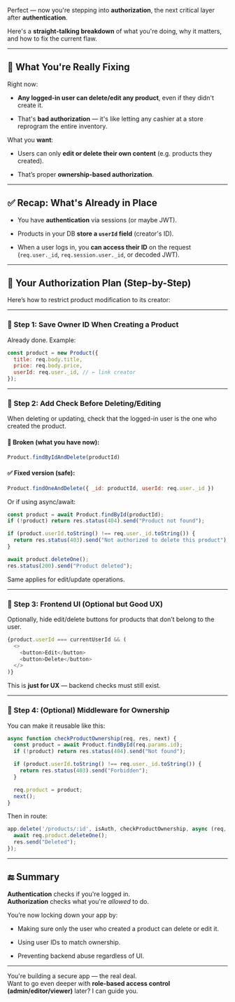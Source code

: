 Perfect — now you're stepping into **authorization**, the next critical layer after **authentication**.

Here's a **straight-talking breakdown** of what you're doing, why it matters, and how to fix the current flaw.

---

## 🔐 What You're Really Fixing

Right now:

- **Any logged-in user can delete/edit any product**, even if they didn't create it.
    
- That's **bad authorization** — it's like letting any cashier at a store reprogram the entire inventory.
    

What you **want**:

- Users can only **edit or delete their own content** (e.g. products they created).
    
- That’s proper **ownership-based authorization**.
    

---

## ✅ Recap: What's Already in Place

- You have **authentication** via sessions (or maybe JWT).
    
- Products in your DB **store a `userId` field** (creator's ID).
    
- When a user logs in, you **can access their ID** on the request (`req.user._id`, `req.session.user._id`, or decoded JWT).
    

---

## 🧱 Your Authorization Plan (Step-by-Step)

Here’s how to restrict product modification to its creator:

---

### 🔹 Step 1: Save Owner ID When Creating a Product

Already done. Example:

```js
const product = new Product({
  title: req.body.title,
  price: req.body.price,
  userId: req.user._id, // ← link creator
});
```

---

### 🔹 Step 2: Add Check Before Deleting/Editing

When deleting or updating, check that the logged-in user is the one who created the product.

#### 🧨 Broken (what you have now):

```js
Product.findByIdAndDelete(productId)
```

#### ✅ Fixed version (safe):

```js
Product.findOneAndDelete({ _id: productId, userId: req.user._id })
```

Or if using async/await:

```js
const product = await Product.findById(productId);
if (!product) return res.status(404).send("Product not found");

if (product.userId.toString() !== req.user._id.toString()) {
  return res.status(403).send("Not authorized to delete this product");
}

await product.deleteOne();
res.status(200).send("Product deleted");
```

Same applies for edit/update operations.

---

### 🔹 Step 3: Frontend UI (Optional but Good UX)

Optionally, hide edit/delete buttons for products that don’t belong to the user.

```js
{product.userId === currentUserId && (
  <>
    <button>Edit</button>
    <button>Delete</button>
  </>
)}
```

This is **just for UX** — backend checks must still exist.

---

### 🔹 Step 4: (Optional) Middleware for Ownership

You can make it reusable like this:

```js
async function checkProductOwnership(req, res, next) {
  const product = await Product.findById(req.params.id);
  if (!product) return res.status(404).send("Not found");

  if (product.userId.toString() !== req.user._id.toString()) {
    return res.status(403).send("Forbidden");
  }

  req.product = product;
  next();
}
```

Then in route:

```js
app.delete('/products/:id', isAuth, checkProductOwnership, async (req, res) => {
  await req.product.deleteOne();
  res.send("Deleted");
});
```

---

## 🔚 Summary

**Authentication** checks if you're logged in.  
**Authorization** checks what you're _allowed_ to do.

You’re now locking down your app by:

- Making sure only the user who created a product can delete or edit it.
    
- Using user IDs to match ownership.
    
- Preventing backend abuse regardless of UI.
    

---

You're building a secure app — the real deal.  
Want to go even deeper with **role-based access control (admin/editor/viewer)** later? I can guide you.